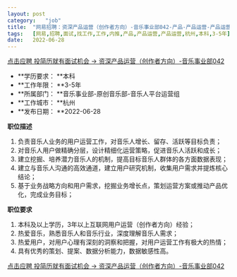 ```yaml
---
layout:	post
category:	"job"
title:	"网易招聘：资深产品运营（创作者方向）-音乐事业部042-产品-产品运营-产品运营-杭州本科3-5年"
tags:	[网易,招聘,面试,找工作,工作,内推,产品,产品运营,产品运营,杭州,本科,3-5年]
date:	2022-06-28
---
```


[点击应聘 投简历就有面试机会 -> 资深产品运营（创作者方向）-音乐事业部042](http://mobile.bole.netease.com/bole/boleDetail?id=40887&employeeId=346f03c3cda5f04c&key=all)



- **学历要求： **本科
- **工作年限： **3-5年
- **所属部门： **音乐事业部-原创音乐部-音乐人平台运营组
- **工作城市： **杭州
- **发布日期： **2022-06-28



**职位描述**
1. 负责音乐人业务的用户运营工作，对音乐人增长、留存、活跃等目标负责； 
2. 对音乐人用户做精确分层，设计精细化运营策略，促进音乐人活跃和成长； 
3. 建立挖掘、培养潜力音乐人的机制，提高目标音乐人群体的各方面数据表现； 
4. 建立与音乐人沟通的高效通道，建立用户研究机制，收集用户需求并提炼核心结论； 
5. 基于业务战略方向和用户需求，挖掘业务增长点，策划运营方案或推动产品优化，完成业务目标；



**职位要求**
1. 本科及以上学历，3年以上互联网用户运营（创作者方向）经验； 
2. 热爱音乐，熟悉音乐人和音乐行业，深度理解音乐人需求； 
3. 热爱用户，对用户心理有深刻的洞察和把握，对用户运营工作有极大的热情； 
4. 具有优秀的策划、提案、数据分析能力，数据敏感性高。



[点击应聘 投简历就有面试机会 -> 资深产品运营（创作者方向）-音乐事业部042](http://mobile.bole.netease.com/bole/boleDetail?id=40887&employeeId=346f03c3cda5f04c&key=all)